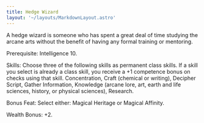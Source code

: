 ```yaml
---
title: Hedge Wizard
layout: '~/layouts/MarkdownLayout.astro'
---
```

A hedge wizard is someone who has spent a great deal of time studying the
arcane arts without the benefit of having any formal training or mentoring.

Prerequisite: Intelligence 10.

Skills: Choose three of the following skills as permanent class skills. If a
skill you select is already a class skill, you receive a +1 competence bonus
on checks using that skill. Concentration, Craft (chemical or writing),
Decipher Script, Gather Information, Knowledge (arcane lore, art, earth and
life sciences, history, or physical sciences), Research.

Bonus Feat: Select either: Magical Heritage or Magical Affinity.

Wealth Bonus: +2.

